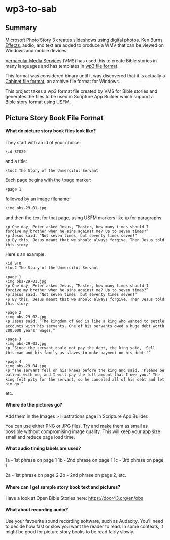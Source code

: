 # wp3-to-sab

## Summary

[Microsoft Photo Story 3](http://www.microsoft.com/en-us/download/details.aspx?id=11132) creates slideshows using digital photos.  [Ken Burns Effects](http://en.wikipedia.org/wiki/Ken_Burns_effect), audio, and text are added to produce a WMV that can be viewed on Windows and mobile devices.

[Vernacular Media Services](https://www.jaars.org/what/media) (VMS) has used this to create Bible stories in many languages and has templates in [wp3 file format](http://file.org/extension/wp3).

This format was considered binary until it was discovered that it is actually a [Cabinet file format](http://en.wikipedia.org/wiki/Cabinet_%28file_format%29), an archive file format for Windows.

This project takes a wp3 format file created by VMS for Bible stories and generates the files to be used in Scripture App Builder which support a Bible story format using [USFM](http://paratext.org/about/usfm).

## Picture Story Book File Format

#### What do picture story book files look like?

They start with an id of your choice:

```usfm
\id STO29
````
and a title:

````usfm
\toc2 The Story of the Unmerciful Servant
````

Each page begins with the \page marker:

````usfm
\page 1
````

followed by an image filename:

````usfm
\img obs-29-01.jpg
````

and then the text for that page, using USFM markers like \p for paragraphs:

````usfm
\p One day, Peter asked Jesus, “Master, how many times should I forgive my brother when he sins against me? Up to seven times?”
\p Jesus said, “Not seven times, but seventy times seven!”
\p By this, Jesus meant that we should always forgive. Then Jesus told this story.
````

Here's an example:

````usfm
\id STO
\toc2 The Story of the Unmerciful Servant

\page 1
\img obs-29-01.jpg
\p One day, Peter asked Jesus, “Master, how many times should I forgive my brother when he sins against me? Up to seven times?”
\p Jesus said, “Not seven times, but seventy times seven!”
\p By this, Jesus meant that we should always forgive. Then Jesus told this story.

\page 2
\img obs-29-02.jpg
\p Jesus said, “The kingdom of God is like a king who wanted to settle accounts with his servants. One of his servants owed a huge debt worth 200,000 years' wages.”

\page 3
\img obs-29-03.jpg
\p “Since the servant could not pay the debt, the king said, 'Sell this man and his family as slaves to make payment on his debt.'”

\page 4
\img obs-29-04.jpg
\p “The servant fell on his knees before the king and said, 'Please be patient with me, and I will pay the full amount that I owe you.' The king felt pity for the servant, so he canceled all of his debt and let him go.”
````
etc.

#### Where do the pictures go?

Add them in the Images > Illustrations page in Scripture App Builder.

You can use either PNG or JPG files. Try and make them as small as possible without compromising image quality. This will keep your app size small and reduce page load time.

#### What audio timing labels are used?

1a - 1st phrase on page 1
1b - 2nd phrase on page 1
1c - 3rd phrase on page 1

2a - 1st phrase on page 2
2b - 2nd phrase on page 2, etc.


#### Where can I get sample story book text and pictures?

Have a look at Open Bible Stories here: https://door43.org/en/obs


#### What about recording audio?

Use your favourite sound recording software, such as Audacity.
You'll need to decide how fast or slow you want the reader to read. In some contexts, it might be good for picture story books to be read fairly slowly.



